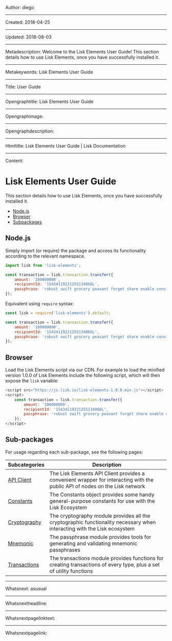 Author: diego

----

Created: 2018-04-25

----

Updated: 2018-08-03

----

Metadescription: Welcome to the Lisk Elements User Guide! This section details how to use Lisk Elements, once you have successfully installed it.

----

Metakeywords: Lisk Elements User Guide

----

Title: User Guide

----

Opengraphtitle: Lisk Elements User Guide

----

Opengraphimage:

----

Opengraphdescription:

----

Htmltitle: Lisk Elements User Guide | Lisk Documentation

----

Content:

# Lisk Elements User Guide

This section details how to use Lisk Elements, once you have successfully installed it.

- [Node.js](user-guide#nodejs)
- [Browser](user-guide#browser)
- [Subpackages](user-guide#sub-packages)

## Node.js

Simply import (or require) the package and access its functionality according to the relevant namespace.

```js
import lisk from 'lisk-elements';

const transaction = lisk.transaction.transfer({
    amount: '100000000',
    recipientId: '15434119221255134066L',
    passphrase: 'robust swift grocery peasant forget share enable convince deputy road keep cheap',
});
```

Equivalent using `require` syntax:

```js
const lisk = require('lisk-elements').default;

const transaction = lisk.transaction.transfer({
    amount: '100000000',
    recipientId: '15434119221255134066L',
    passphrase: 'robust swift grocery peasant forget share enable convince deputy road keep cheap',
});
```

## Browser

Load the Lisk Elements script via our CDN. For example to load the minified version 1.0.0 of Lisk Elements include the following script, which will then expose the `lisk` variable:

```js
<script src="https://js.lisk.io/lisk-elements-1.0.0.min.js"></script>
<script>
    const transaction = lisk.transaction.transfer({
        amount: '100000000',
        recipientId: '15434119221255134066L',
        passphrase: 'robust swift grocery peasant forget share enable convince deputy road keep cheap',
    });
</script>
```

## Sub-packages

For usage regarding each sub-package, see the following pages:

Subcategories | Description
--- | ---
[API Client](user-guide/api-client) | The Lisk Elements API Client provides a convenient wrapper for interacting with the public API of nodes on the Lisk network
[Constants](user-guide/constants) | The Constants object provides some handy general-purpose constants for use with the Lisk Ecosystem
[Cryptography](user-guide/cryptography) | The cryptography module provides all the cryptographic functionality necessary when interacting with the Lisk ecosystem
[Mnemonic](user-guide/mnemonic) | The passphrase module provides tools for generating and validating mnemonic passphrases
[Transactions](user-guide/transactions) | The transactions module provides functions for creating transactions of every type, plus a set of utility functions

----

Whatsnext: asusual

----

Whatsnextheadline:

----

Whatsnextpagelinktext:

----

Whatsnextpagelink:
